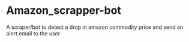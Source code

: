 # Amazon_scrapper-bot
A scraper/bot to detect a drop in amazon commodity price and send an alert email to the user
